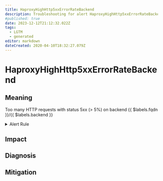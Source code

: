 ```yaml
---
title: HaproxyHighHttp5xxErrorRateBackend
description: Troubleshooting for alert HaproxyHighHttp5xxErrorRateBackend
#published: true
date: 2023-12-12T21:12:32.022Z
tags: 
  - LGTM
  - generated
editor: markdown
dateCreated: 2020-04-10T18:32:27.079Z
---
```


# HaproxyHighHttp5xxErrorRateBackend

## Meaning
[//]: # "Short paragraph that explains what the alert means"
Too many HTTP requests with status 5xx (> 5%) on backend {{ $labels.fqdn }}/{{ $labels.backend }}

<details>
  <summary>Alert Rule</summary>

{{% rule "haproxy/embedded-exporter-v2.yml" "HaproxyHighHttp5xxErrorRateBackend" %}}

{{% comment %}}

```yaml
alert: HaproxyHighHttp5xxErrorRateBackend
expr: ((sum by (proxy) (rate(haproxy_server_http_responses_total{code="5xx"}[1m])) / sum by (proxy) (rate(haproxy_server_http_responses_total[1m]))) * 100) > 5
for: 1m
labels:
    severity: critical
annotations:
    summary: HAProxy high HTTP 5xx error rate backend (instance {{ $labels.instance }})
    description: |-
        Too many HTTP requests with status 5xx (> 5%) on backend {{ $labels.fqdn }}/{{ $labels.backend }}
          VALUE = {{ $value }}
          LABELS = {{ $labels }}
    runbook: https://github.com/srerun/prometheus-alerts/blob/main/content/runbooks/embedded-exporter-v2/HaproxyHighHttp5xxErrorRateBackend.md

```

{{% /comment %}}

</details>


## Impact
[//]: # "What could / will happen if the alert is not addressed"



## Diagnosis
[//]: # "Steps to take to identify the cause of the problem"



## Mitigation
[//]: # "The steps necessary to resolve the alert"
